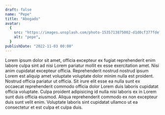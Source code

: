 ```yaml
---
draft: false
name: "Pepe"
title: "Abogado"
avatar:
  {
    src: "https://images.unsplash.com/photo-1535713875002-d1d0cf377fde?&fit=crop&w=280",
    alt: "pepe",
  }
publishDate: "2022-11-03 00:00"
---
```


Lorem ipsum dolor sit amet, officia excepteur ex fugiat reprehenderit enim labore culpa sint ad nisi Lorem pariatur mollit ex esse exercitation amet. Nisi anim cupidatat excepteur officia. Reprehenderit nostrud nostrud ipsum Lorem est aliquip amet voluptate voluptate dolor minim nulla est proident. Nostrud officia pariatur ut officia. Sit irure elit esse ea nulla sunt ex occaecat reprehenderit commodo officia dolor Lorem duis laboris cupidatat officia voluptate. Culpa proident adipisicing id nulla nisi laboris ex in Lorem sunt duis officia eiusmod. Aliqua reprehenderit commodo ex non excepteur duis sunt velit enim. Voluptate laboris sint cupidatat ullamco ut ea consectetur et est culpa et culpa duis.

